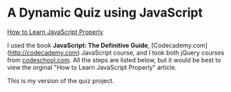 # A Dynamic Quiz using JavaScript

[How to Learn JavaScript Properly](http://javascriptissexy.com/how-to-learn-javascript-properly/)

I used the book **JavaScript: The Definitive Guide**, [Codecademy.com] (http://codecademy.com) JavaScript course, and I took both jQuery courses from [codeschool.com](http://codeschool.com). All the steps are listed below, but it would be best to view the orginal "How to Learn JavaScript Properly" article.

This is my version of the quiz project.